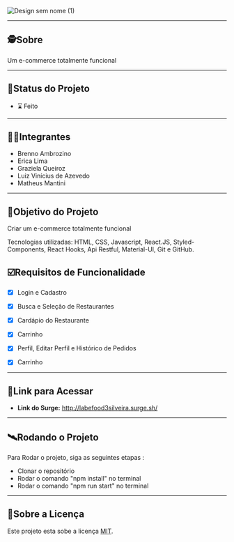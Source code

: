 ![Design sem nome (1)](https://user-images.githubusercontent.com/99096015/179119485-6e1b4ac7-72a5-4dc2-a4d7-aed400226b07.png)

---

##  🕵Sobre

Um e-commerce totalmente funcional

---
##  🧭Status do Projeto

 - ⌛ Feito

---

##  👩🏾Integrantes 

- Brenno Ambrozino
- Erica Lima
- Graziela Queiroz
- Luiz Vinícius de Azevedo
- Matheus Mantini

---

##  🎯Objetivo do Projeto

 Criar um e-commerce totalmente funcional
 
 Tecnologias utilizadas: HTML, CSS, Javascript, React.JS, Styled-Components, React Hooks, Api Restful, Material-UI, Git e GitHub.

## ☑️Requisitos de Funcionalidade

- [x] Login e Cadastro
- [x] Busca e Seleção de Restaurantes
- [x] Cardápio do Restaurante
- [x] Carrinho
- [x] Perfil, Editar Perfil e Histórico de Pedidos
- [x] Carrinho



---

## 🔗Link para Acessar

- **Link do Surge:** http://labefood3silveira.surge.sh/

---


## 🛰Rodando o Projeto

Para Rodar o projeto, siga as seguintes etapas :

- Clonar o repositório
- Rodar o comando "npm install" no terminal
- Rodar o comando "npm run start" no terminal


---

## 📝Sobre a Licença

Este projeto esta sobe a licença [MIT](./LICENSE).

